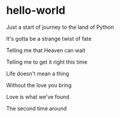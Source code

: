 # hello-world
Just a start of journey to the land of Python

It's gotta be a strange twist of fate

Telling me that Heaven can wait

Telling me to get it right this time

Life doesn't mean a thing

Without the love you bring

Love is what we've found

The second time around

